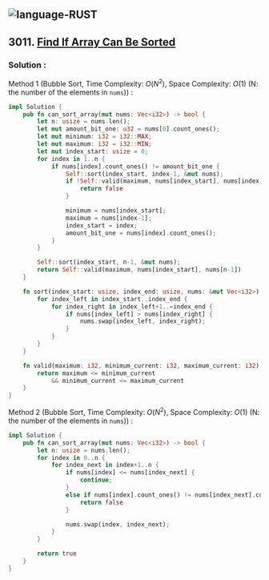 ![language-RUST](https://img.shields.io/badge/RUST-8d4004?style=for-the-badge&logo=RUST)
---

## 3011. [Find If Array Can Be Sorted](https://leetcode.com/problems/find-if-array-can-be-sorted)

### Solution :

Method 1 (Bubble Sort, Time Complexity: $O(N^2)$, Space Complexity: $O(1)$ (N: the number of the elements in `nums`)) :
```rust
impl Solution {
    pub fn can_sort_array(mut nums: Vec<i32>) -> bool {
        let n: usize = nums.len();
        let mut amount_bit_one: u32 = nums[0].count_ones();
        let mut minimum: i32 = i32::MAX;
        let mut maximum: i32 = i32::MIN;
        let mut index_start: usize = 0;
        for index in 1..n {
            if nums[index].count_ones() != amount_bit_one {
                Self::sort(index_start, index-1, &mut nums);
                if !Self::valid(maximum, nums[index_start], nums[index]) {
                    return false
                }

                minimum = nums[index_start];
                maximum = nums[index-1];
                index_start = index;
                amount_bit_one = nums[index].count_ones();
            }
        }

        Self::sort(index_start, n-1, &mut nums);
        return Self::valid(maximum, nums[index_start], nums[n-1])
    }

    fn sort(index_start: usize, index_end: usize, nums: &mut Vec<i32>) {
        for index_left in index_start..index_end {
            for index_right in index_left+1..=index_end {
                if nums[index_left] > nums[index_right] {
                    nums.swap(index_left, index_right);
                }
            }
        }
    }

    fn valid(maximum: i32, minimum_current: i32, maximum_current: i32) -> bool {
        return maximum <= minimum_current
            && minimum_current <= maximum_current
    }
}
```

Method 2 (Bubble Sort, Time Complexity: $O(N^2)$, Space Complexity: $O(1)$ (N: the number of the elements in `nums`)) :
```rust
impl Solution {
    pub fn can_sort_array(mut nums: Vec<i32>) -> bool {
        let n: usize = nums.len();
        for index in 0..n {
            for index_next in index+1..n {
                if nums[index] <= nums[index_next] {
                    continue;
                }
                else if nums[index].count_ones() != nums[index_next].count_ones() {
                    return false
                }

                nums.swap(index, index_next);
            }
        }

        return true
    }
}
```
